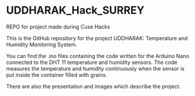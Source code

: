 # UDDHARAK_Hack_SURREY
REPO for project made during Cuse Hacks

This is the GitHub repository for the project UDDHARAK: Temperature and Humidity Monitoring System.

You can find the .ino files containing the code written for the Arduino Nano connected to the DHT 11 temperature and humidity sensors. The code measures the temperature and humidity continuously when the sensor is put inside the container filled with grains.

There are also the presentation and images which describe the project.
